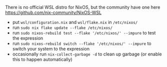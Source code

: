 There is no official WSL distro for NixOS, but the community have one here https://github.com/nix-community/NixOS-WSL
- put `wsl/configuration.nix` and `wsl/flake.nix` in `/etc/nixos/`
- run `sudo nix flake update --flake /etc/nixos/`
- run `sudo nixos-rebuild test --flake '/etc/nixos/' --impure` to test the expression
- run `sudo nixos-rebuild switch --flake '/etc/nixos/' --impure` to switch your system to the expression
- occasionally run `nix-collect-garbage -d` to clean up garbage (or enable this to happen automatically)